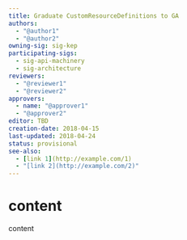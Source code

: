 ```yaml
---
title: Graduate CustomResourceDefinitions to GA
authors:
  - "@author1"
  - "@author2"
owning-sig: sig-kep
participating-sigs:
  - sig-api-machinery
  - sig-architecture
reviewers:
  - "@reviewer1"
  - "@reviewer2"
approvers:
  - name: "@approver1"
  - "@approver2"
editor: TBD
creation-date: 2018-04-15
last-updated: 2018-04-24
status: provisional
see-also:
  - [link 1](http://example.com/1)
  - "[link 2](http://example.com/2)"
---
```


# content

content